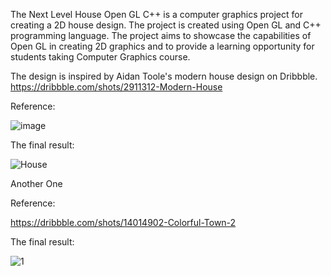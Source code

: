 The Next Level House Open GL C++ is a computer graphics project for creating a 2D house design. The project is created using Open GL and C++ programming language. The project aims to showcase the capabilities of Open GL in creating 2D graphics and to provide a learning opportunity for students taking Computer Graphics course.

The design is inspired by Aidan Toole's modern house design on Dribbble. 
https://dribbble.com/shots/2911312-Modern-House

Reference:

![image](https://user-images.githubusercontent.com/121779539/234322460-ebaa8f67-30ac-4ed3-8d51-3d3df232373d.png)


The final result:

![House](https://user-images.githubusercontent.com/121779539/234323193-40fe0dc9-ccb2-477f-9ad0-0054c4cbc241.PNG)


Another One

Reference:

https://dribbble.com/shots/14014902-Colorful-Town-2


The final result:

![1](https://user-images.githubusercontent.com/121779539/234323425-fc41b253-e957-4e83-95e6-4c331c08587d.PNG)
